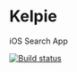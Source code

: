 # Kelpie
iOS Search App

[![Build status](https://build.appcenter.ms/v0.1/apps/db778c3b-fa93-430d-b69c-8c6a4a70741c/branches/develop/badge)](https://appcenter.ms)
